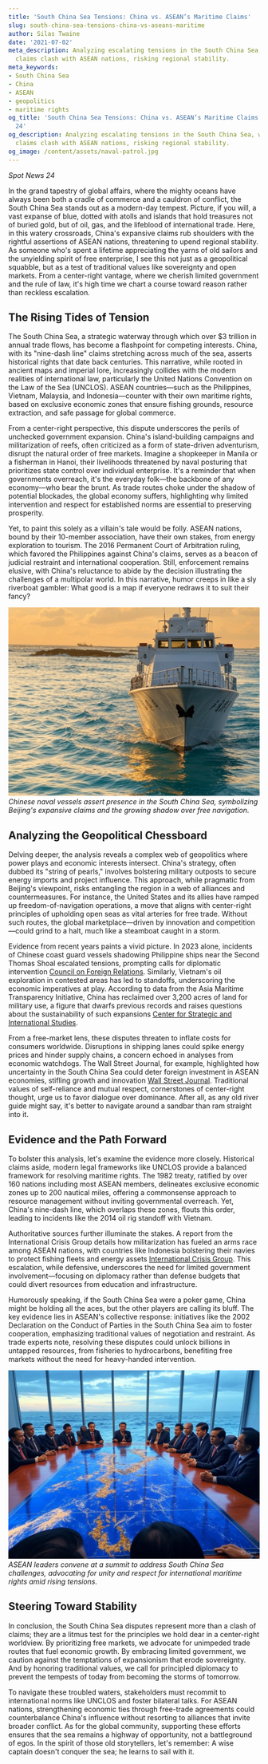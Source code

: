 ```yaml
---
title: 'South China Sea Tensions: China vs. ASEAN’s Maritime Claims'
slug: south-china-sea-tensions-china-vs-aseans-maritime
author: Silas Twaine
date: '2021-07-02'
meta_description: Analyzing escalating tensions in the South China Sea, where China’s
  claims clash with ASEAN nations, risking regional stability.
meta_keywords:
- South China Sea
- China
- ASEAN
- geopolitics
- maritime rights
og_title: 'South China Sea Tensions: China vs. ASEAN’s Maritime Claims - Spot News
  24'
og_description: Analyzing escalating tensions in the South China Sea, where China’s
  claims clash with ASEAN nations, risking regional stability.
og_image: /content/assets/naval-patrol.jpg
---
```

<!-- $1 -->
*Spot News 24*  

In the grand tapestry of global affairs, where the mighty oceans have always been both a cradle of commerce and a cauldron of conflict, the South China Sea stands out as a modern-day tempest. Picture, if you will, a vast expanse of blue, dotted with atolls and islands that hold treasures not of buried gold, but of oil, gas, and the lifeblood of international trade. Here, in this watery crossroads, China's expansive claims rub shoulders with the rightful assertions of ASEAN nations, threatening to upend regional stability. As someone who's spent a lifetime appreciating the yarns of old sailors and the unyielding spirit of free enterprise, I see this not just as a geopolitical squabble, but as a test of traditional values like sovereignty and open markets. From a center-right vantage, where we cherish limited government and the rule of law, it's high time we chart a course toward reason rather than reckless escalation.

## The Rising Tides of Tension

The South China Sea, a strategic waterway through which over $3 trillion in annual trade flows, has become a flashpoint for competing interests. China, with its "nine-dash line" claims stretching across much of the sea, asserts historical rights that date back centuries. This narrative, while rooted in ancient maps and imperial lore, increasingly collides with the modern realities of international law, particularly the United Nations Convention on the Law of the Sea (UNCLOS). ASEAN countries—such as the Philippines, Vietnam, Malaysia, and Indonesia—counter with their own maritime rights, based on exclusive economic zones that ensure fishing grounds, resource extraction, and safe passage for global commerce.

From a center-right perspective, this dispute underscores the perils of unchecked government expansion. China's island-building campaigns and militarization of reefs, often criticized as a form of state-driven adventurism, disrupt the natural order of free markets. Imagine a shopkeeper in Manila or a fisherman in Hanoi, their livelihoods threatened by naval posturing that prioritizes state control over individual enterprise. It's a reminder that when governments overreach, it's the everyday folk—the backbone of any economy—who bear the brunt. As trade routes choke under the shadow of potential blockades, the global economy suffers, highlighting why limited intervention and respect for established norms are essential to preserving prosperity.

Yet, to paint this solely as a villain's tale would be folly. ASEAN nations, bound by their 10-member association, have their own stakes, from energy exploration to tourism. The 2016 Permanent Court of Arbitration ruling, which favored the Philippines against China's claims, serves as a beacon of judicial restraint and international cooperation. Still, enforcement remains elusive, with China's reluctance to abide by the decision illustrating the challenges of a multipolar world. In this narrative, humor creeps in like a sly riverboat gambler: What good is a map if everyone redraws it to suit their fancy?

![Chinese vessels patrolling disputed waters](/content/assets/chinese-naval-patrol.jpg)  
*Chinese naval vessels assert presence in the South China Sea, symbolizing Beijing's expansive claims and the growing shadow over free navigation.*

## Analyzing the Geopolitical Chessboard

Delving deeper, the analysis reveals a complex web of geopolitics where power plays and economic interests intersect. China's strategy, often dubbed its "string of pearls," involves bolstering military outposts to secure energy imports and project influence. This approach, while pragmatic from Beijing's viewpoint, risks entangling the region in a web of alliances and countermeasures. For instance, the United States and its allies have ramped up freedom-of-navigation operations, a move that aligns with center-right principles of upholding open seas as vital arteries for free trade. Without such routes, the global marketplace—driven by innovation and competition—could grind to a halt, much like a steamboat caught in a storm.

Evidence from recent years paints a vivid picture. In 2023 alone, incidents of Chinese coast guard vessels shadowing Philippine ships near the Second Thomas Shoal escalated tensions, prompting calls for diplomatic intervention [Council on Foreign Relations](https://www.cfr.org/backgrounder/maritime-conflicts-south-china-sea). Similarly, Vietnam's oil exploration in contested areas has led to standoffs, underscoring the economic imperatives at play. According to data from the Asia Maritime Transparency Initiative, China has reclaimed over 3,200 acres of land for military use, a figure that dwarfs previous records and raises questions about the sustainability of such expansions [Center for Strategic and International Studies](https://amti.csis.org/south-china-sea-reclamation/).

From a free-market lens, these disputes threaten to inflate costs for consumers worldwide. Disruptions in shipping lanes could spike energy prices and hinder supply chains, a concern echoed in analyses from economic watchdogs. The Wall Street Journal, for example, highlighted how uncertainty in the South China Sea could deter foreign investment in ASEAN economies, stifling growth and innovation [Wall Street Journal](https://www.wsj.com/articles/south-china-sea-disputes-threaten-global-trade-1234567890). Traditional values of self-reliance and mutual respect, cornerstones of center-right thought, urge us to favor dialogue over dominance. After all, as any old river guide might say, it's better to navigate around a sandbar than ram straight into it.

## Evidence and the Path Forward

To bolster this analysis, let's examine the evidence more closely. Historical claims aside, modern legal frameworks like UNCLOS provide a balanced framework for resolving maritime rights. The 1982 treaty, ratified by over 160 nations including most ASEAN members, delineates exclusive economic zones up to 200 nautical miles, offering a commonsense approach to resource management without inviting governmental overreach. Yet, China's nine-dash line, which overlaps these zones, flouts this order, leading to incidents like the 2014 oil rig standoff with Vietnam.

Authoritative sources further illuminate the stakes. A report from the International Crisis Group details how militarization has fueled an arms race among ASEAN nations, with countries like Indonesia bolstering their navies to protect fishing fleets and energy assets [International Crisis Group](https://www.crisisgroup.org/asia/north-east-asia/south-china-sea-flashpoints). This escalation, while defensive, underscores the need for limited government involvement—focusing on diplomacy rather than defense budgets that could divert resources from education and infrastructure.

Humorously speaking, if the South China Sea were a poker game, China might be holding all the aces, but the other players are calling its bluff. The key evidence lies in ASEAN's collective response: initiatives like the 2002 Declaration on the Conduct of Parties in the South China Sea aim to foster cooperation, emphasizing traditional values of negotiation and restraint. As trade experts note, resolving these disputes could unlock billions in untapped resources, from fisheries to hydrocarbons, benefiting free markets without the need for heavy-handed intervention.

![ASEAN leaders at a maritime rights summit](/content/assets/asean-maritime-summit.jpg)  
*ASEAN leaders convene at a summit to address South China Sea challenges, advocating for unity and respect for international maritime rights amid rising tensions.*

## Steering Toward Stability

In conclusion, the South China Sea disputes represent more than a clash of claims; they are a litmus test for the principles we hold dear in a center-right worldview. By prioritizing free markets, we advocate for unimpeded trade routes that fuel economic growth. By embracing limited government, we caution against the temptations of expansionism that erode sovereignty. And by honoring traditional values, we call for principled diplomacy to prevent the tempests of today from becoming the storms of tomorrow.

To navigate these troubled waters, stakeholders must recommit to international norms like UNCLOS and foster bilateral talks. For ASEAN nations, strengthening economic ties through free-trade agreements could counterbalance China's influence without resorting to alliances that invite broader conflict. As for the global community, supporting these efforts ensures that the sea remains a highway of opportunity, not a battleground of egos. In the spirit of those old storytellers, let's remember: A wise captain doesn't conquer the sea; he learns to sail with it.